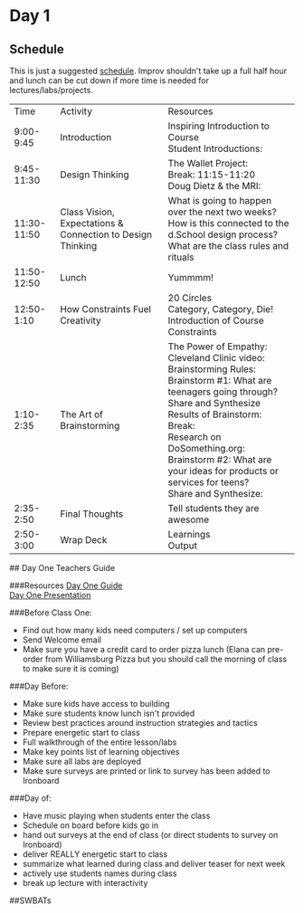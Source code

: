 # Day 1

## Schedule

This is just a suggested [schedule](https://docs.google.com/document/d/1YoLu5_kmjABDJ5cfwFDOs_aZBi7YKJA90Ic81VbiXHo/edit). Improv shouldn't take up a full half hour and lunch can be cut down if more time is needed for lectures/labs/projects.

<table>
    <tr>
        <td>Time</td>
        <td>Activity</td>
        <td>Resources</td>
    </tr>
    <tr>
        <td>9:00-9:45</td>
        <td>Introduction</td>
        <td>
            Inspiring Introduction to Course<br>
            Student Introductions:
        </td>
    </tr>
    <tr>
        <td>9:45-11:30</td>
        <td>Design Thinking</td>
        <td>
            The Wallet Project:<br>
            Break: 11:15-11:20<br>
            Doug Dietz & the MRI:
        </td>
    </tr>
    <tr>
        <td>11:30-11:50</td>
        <td>Class Vision, Expectations & Connection to Design Thinking</td>
        <td>
            What is going to happen over the next two weeks?<br>
            How is this connected to the d.School design process?<br>
            What are the class rules and rituals
        </td>
    </tr>
    <tr>
        <td>11:50-12:50</td>
        <td>Lunch</td>
        <td>
            Yummmm!
        </td>
    </tr>
    <tr>
        <td>12:50-1:10</td>
        <td>How Constraints Fuel Creativity</td>
        <td>
          20 Circles<br>
          Category, Category, Die!<br>
          Introduction of Course Constraints<br>
        </td>
    </tr>
    <tr>
        <td>1:10-2:35</td>
        <td>The Art of Brainstorming</td>
        <td>
            The Power of Empathy: Cleveland Clinic video: <br>
            Brainstorming Rules:<br>
            Brainstorm #1: What are teenagers going through? <br>
            Share and Synthesize Results of Brainstorm: <br>
            Break: <br>
            Research on DoSomething.org: <br>
            Brainstorm #2: What are your ideas for products or services for teens?<br>
            Share and Synthesize:<br>
        </td>
    </tr>
    <tr>
        <td>2:35-2:50</td>
        <td>Final Thoughts</td>
        <td>
           Tell students they are awesome
        </td>
    </tr>
    <tr>
        <td>2:50-3:00</td>
        <td>Wrap Deck</td>
        <td>
            Learnings<br>
            Output
        </td>
    </tr>
</table>
## Day One Teachers Guide

###Resources
[Day One Guide](https://docs.google.com/document/d/12f3R2i_XnbtAjCDZ3dL8GKcUl1wwn7cFDKR-68I3hTI/edit)<br>
[Day One Presentation](https://docs.google.com/presentation/d/18BpahIb-A_y4gWmgJbQLVXwIA-dL8hObC5M2z5pZCFo/edit)

###Before Class One:
+ Find out how many kids need computers / set up computers
+ Send Welcome email
+ Make sure you have a credit card to order pizza lunch (Elana can pre-order from Williamsburg Pizza but you should call the morning of class to make sure it is coming)

###Day Before:
+ Make sure kids have access to building
+ Make sure students know lunch isn't provided
+ Review best practices around instruction strategies and tactics
+ Prepare energetic start to class
+ Full walkthrough of the entire lesson/labs
+ Make key points list of learning objectives
+ Make sure all labs are deployed
+ Make sure surveys are printed or link to survey has been added to Ironboard 

###Day of:
+ Have music playing when students enter the class
+ Schedule on board before kids go in
+ hand out surveys at the end of class (or direct students to survey on Ironboard)
+ deliver REALLY energetic start to class
+ summarize what learned during class and deliver teaser for next week
+ actively use students names during class
+ break up lecture with interactivity


##SWBATs

